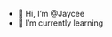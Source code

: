 - 👋 Hi, I’m @Jaycee
- 🌱 I’m currently learning
<!---
ImJaycee/ImJaycee is a ✨ special ✨ repository because its `README.md` (this file) appears on your GitHub profile.
You can click the Preview link to take a look at your changes.
--->
